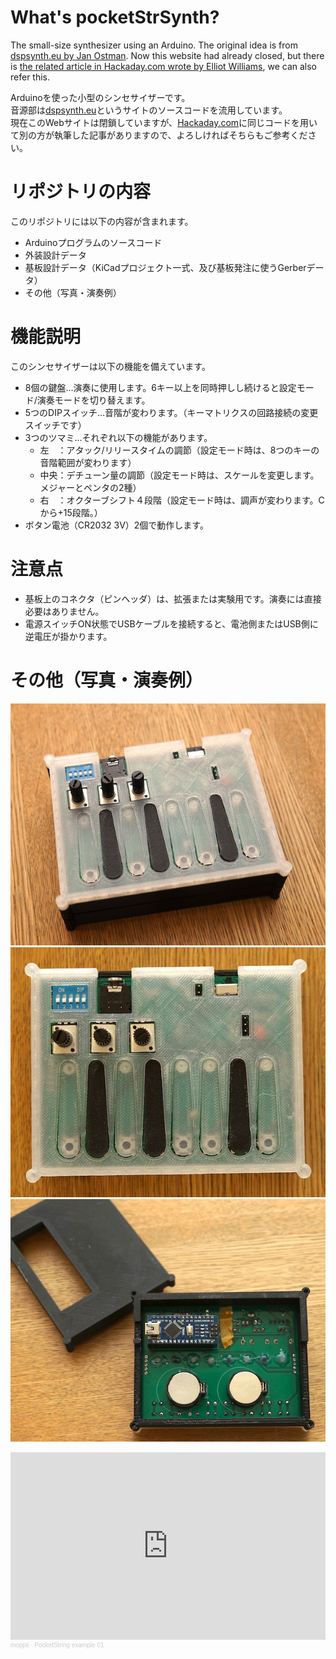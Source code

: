 # What's pocketStrSynth?
The small-size synthesizer using an Arduino.
The original idea is from [dspsynth.eu by Jan Ostman](https://web.archive.org/web/20180817050935/http://blog.dspsynth.eu/how-to-build-a-string-synth/).
Now this website had already closed, but there is [the related article in Hackaday.com wrote by Elliot Williams](https://hackaday.com/2016/02/23/a-slew-of-open-source-synthesizers/), we can also refer this.  
  
Arduinoを使った小型のシンセサイザーです。  
音源部は[dspsynth.eu](https://web.archive.org/web/20180817050935/http://blog.dspsynth.eu/how-to-build-a-string-synth/)というサイトのソースコードを流用しています。  
現在このWebサイトは閉鎖していますが、[Hackaday.com](https://hackaday.com/2016/02/23/a-slew-of-open-source-synthesizers/)に同じコードを用いて別の方が執筆した記事がありますので、よろしければそちらもご参考ください。  
  

# リポジトリの内容
このリポジトリには以下の内容が含まれます。
 - Arduinoプログラムのソースコード
 - 外装設計データ
 - 基板設計データ（KiCadプロジェクト一式、及び基板発注に使うGerberデータ）
 - その他（写真・演奏例）


# 機能説明
このシンセサイザーは以下の機能を備えています。
 - 8個の鍵盤…演奏に使用します。6キー以上を同時押しし続けると設定モード/演奏モードを切り替えます。
 - 5つのDIPスイッチ…音階が変わります。（キーマトリクスの回路接続の変更スイッチです）
 - 3つのツマミ…それぞれ以下の機能があります。
   - 左　：アタック/リリースタイムの調節（設定モード時は、8つのキーの音階範囲が変わります）
   - 中央：デチューン量の調節（設定モード時は、スケールを変更します。メジャーとペンタの2種）
   - 右　：オクターブシフト４段階（設定モード時は、調声が変わります。Cから+15段階。）
 - ボタン電池（CR2032 3V）2個で動作します。


# 注意点
 - 基板上のコネクタ（ピンヘッダ）は、拡張または実験用です。演奏には直接必要はありません。
 - 電源スイッチON状態でUSBケーブルを接続すると、電池側またはUSB側に逆電圧が掛かります。


# その他（写真・演奏例）
![Appearance](https://github.com/moppii-hub/pocketStrSynth/blob/master/others/appearance.jpg?raw=true)   
![howto](https://github.com/moppii-hub/pocketStrSynth/blob/master/others/how_to_use.jpg?raw=true)   
![inside](https://github.com/moppii-hub/pocketStrSynth/blob/master/others/inside.jpg?raw=true)   

<iframe width="100%" height="300" scrolling="no" frameborder="no" allow="autoplay" src="https://w.soundcloud.com/player/?url=https%3A//api.soundcloud.com/tracks/852426349&color=%23ff5500&auto_play=false&hide_related=false&show_comments=true&show_user=true&show_reposts=false&show_teaser=true&visual=true"></iframe><div style="font-size: 10px; color: #cccccc;line-break: anywhere;word-break: normal;overflow: hidden;white-space: nowrap;text-overflow: ellipsis; font-family: Interstate,Lucida Grande,Lucida Sans Unicode,Lucida Sans,Garuda,Verdana,Tahoma,sans-serif;font-weight: 100;"><a href="https://soundcloud.com/user-409673209" title="moppii" target="_blank" style="color: #cccccc; text-decoration: none;">moppii</a> · <a href="https://soundcloud.com/user-409673209/pocketstring-example-01" title="PocketString example 01" target="_blank" style="color: #cccccc; text-decoration: none;">PocketString example 01</a></div>

